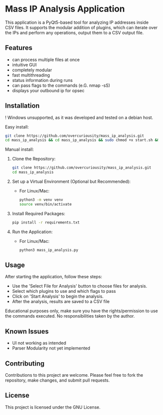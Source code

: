 # Mass IP Analysis Application

This application is a PyQt5-based tool for analyzing IP addresses inside CSV files. It supports the modular addition of plugins, which can iterate over the IPs and perform any operations, output them to a CSV output file. 

## Features

- can process multiple files at once
- intuitive GUI
- completely modular
- fast multithreading
- status information during runs
- can pass flags to the commands (e.G. nmap -sS)
- displays your outbound ip for opsec

## Installation

! Windows unsupported, as it was developed and tested on a debian host. 

Easy install:

   ```bash
   git clone https://github.com/overcuriousity/mass_ip_analysis.git
   cd mass_ip_analysis && cd mass_ip_analysis && sudo chmod +x start.sh && sudo ./start.sh
   ```


Manual install:

1. Clone the Repository:
   ````bash
   git clone https://github.com/overcuriousity/mass_ip_analysis.git
   cd mass_ip_analysis
   

3. Set up a Virtual Environment (Optional but Recommended):

   - For Linux/Mac:
     ```bash
     python3 -m venv venv
     source venv/bin/activate
     ```

4. Install Required Packages:
   ```bash
   pip install -r requirements.txt
   ```

6. Run the Application:

   - For Linux/Mac:
     ```bash
     python3 mass_ip_analysis.py
     ```

## Usage

After starting the application, follow these steps:

- Use the 'Select File for Analysis' button to choose files for analysis.
- Select which plugins to use and which flags to pass
- Click on 'Start Analysis' to begin the analysis.
- After the analysis, results are saved to a CSV file

Educational purposes only, make sure you have the rights/permission to use the commands executed. No responsibilities taken by the author.

## Known Issues

- UI not working as intended
- Parser Modularity not yet implemented

## Contributing

Contributions to this project are welcome. Please feel free to fork the repository, make changes, and submit pull requests.

## License

This project is licensed under the GNU License.
